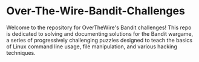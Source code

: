 # Over-The-Wire-Bandit-Challenges
Welcome to the repository for OverTheWire's Bandit challenges! This repo is dedicated to solving and documenting solutions for the Bandit wargame, a series of progressively challenging puzzles designed to teach the basics of Linux command line usage, file manipulation, and various hacking techniques.
